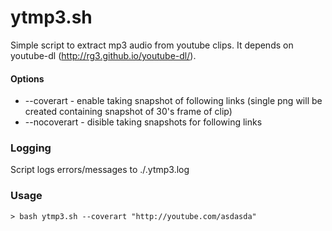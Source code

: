 # ytmp3.sh #

Simple script to extract mp3 audio from youtube clips. 
It depends on youtube-dl (http://rg3.github.io/youtube-dl/).

#### Options ####

* --coverart - enable taking snapshot of following links (single png will be created containing snapshot of 30's frame of clip)
* --nocoverart - disible taking snapshots for following links


### Logging ###
Script logs errors/messages to ./.ytmp3.log

### Usage ###
```
> bash ytmp3.sh --coverart "http://youtube.com/asdasda"
```

